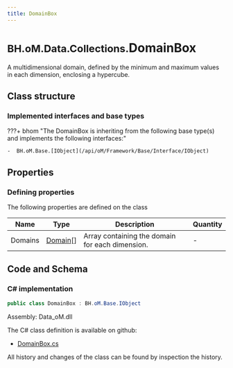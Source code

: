 ```yaml
---
title: DomainBox
---
```


# <small>BH.oM.Data.Collections.</small>**DomainBox**

A multidimensional domain, defined by the minimum and maximum values in each dimension, enclosing a hypercube.

## Class structure

### Implemented interfaces and base types

???+ bhom "The DomainBox is inheriting from the following base type(s) and implements the following interfaces:"

    -  BH.oM.Base.[IObject](/api/oM/Framework/Base/Interface/IObject)


## Properties



### Defining properties

The following properties are defined on the class

| Name             | Type             | Description      | Quantity         |
|------------------|------------------|------------------|------------------|
| Domains | [Domain](/api/oM/Framework/Data/Collections/Domain)[] | Array containing the domain for each dimension. | - |


## Code and Schema

### C# implementation

``` C# title="C#"
public class DomainBox : BH.oM.Base.IObject
```

Assembly: Data_oM.dll

The C# class definition is available on github:

- [DomainBox.cs](https://github.com/BHoM/BHoM/blob/develop/Data_oM/Collections\DomainBox.cs)

All history and changes of the class can be found by inspection the history.
